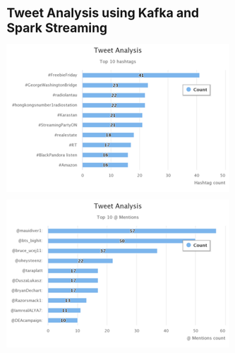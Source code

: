 # Tweet Analysis using Kafka and Spark Streaming

![hashtags](hashtags.png)

![mentions](mentions.png)
